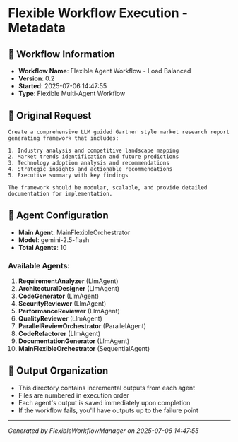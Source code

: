 # Flexible Workflow Execution - Metadata

## 🚀 Workflow Information
- **Workflow Name**: Flexible Agent Workflow - Load Balanced
- **Version**: 0.2
- **Started**: 2025-07-06 14:47:55
- **Type**: Flexible Multi-Agent Workflow

## 📝 Original Request
```
Create a comprehensive LLM guided Gartner style market research report generating framework that includes:

1. Industry analysis and competitive landscape mapping
2. Market trends identification and future predictions  
3. Technology adoption analysis and recommendations
4. Strategic insights and actionable recommendations
5. Executive summary with key findings

The framework should be modular, scalable, and provide detailed documentation for implementation.
```

## 🤖 Agent Configuration
- **Main Agent**: MainFlexibleOrchestrator
- **Model**: gemini-2.5-flash
- **Total Agents**: 10

### Available Agents:
1. **RequirementAnalyzer** (LlmAgent)
2. **ArchitecturalDesigner** (LlmAgent)
3. **CodeGenerator** (LlmAgent)
4. **SecurityReviewer** (LlmAgent)
5. **PerformanceReviewer** (LlmAgent)
6. **QualityReviewer** (LlmAgent)
7. **ParallelReviewOrchestrator** (ParallelAgent)
8. **CodeRefactorer** (LlmAgent)
9. **DocumentationGenerator** (LlmAgent)
10. **MainFlexibleOrchestrator** (SequentialAgent)

## 📁 Output Organization
- This directory contains incremental outputs from each agent
- Files are numbered in execution order
- Each agent's output is saved immediately upon completion
- If the workflow fails, you'll have outputs up to the failure point

---
*Generated by FlexibleWorkflowManager on 2025-07-06 14:47:55*
